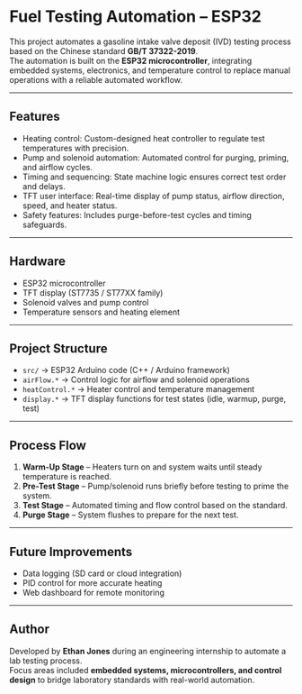 # Fuel Testing Automation – ESP32

This project automates a gasoline intake valve deposit (IVD) testing process based on the Chinese standard **GB/T 37322-2019**.  
The automation is built on the **ESP32 microcontroller**, integrating embedded systems, electronics, and temperature control to replace manual operations with a reliable automated workflow.  

---

## Features
- Heating control: Custom-designed heat controller to regulate test temperatures with precision.  
- Pump and solenoid automation: Automated control for purging, priming, and airflow cycles.  
- Timing and sequencing: State machine logic ensures correct test order and delays.  
- TFT user interface: Real-time display of pump status, airflow direction, speed, and heater status.  
- Safety features: Includes purge-before-test cycles and timing safeguards.  

---

## Hardware
- ESP32 microcontroller  
- TFT display (ST7735 / ST77XX family)  
- Solenoid valves and pump control  
- Temperature sensors and heating element  

---

## Project Structure
- `src/` → ESP32 Arduino code (C++ / Arduino framework)  
- `airFlow.*` → Control logic for airflow and solenoid operations  
- `heatControl.*` → Heater control and temperature management  
- `display.*` → TFT display functions for test states (idle, warmup, purge, test)  

---

## Process Flow
1. **Warm-Up Stage** – Heaters turn on and system waits until steady temperature is reached.  
2. **Pre-Test Stage** – Pump/solenoid runs briefly before testing to prime the system.  
3. **Test Stage** – Automated timing and flow control based on the standard.  
4. **Purge Stage** – System flushes to prepare for the next test.  

---

## Future Improvements
- Data logging (SD card or cloud integration)  
- PID control for more accurate heating  
- Web dashboard for remote monitoring  

---

## Author
Developed by **Ethan Jones** during an engineering internship to automate a lab testing process.  
Focus areas included **embedded systems, microcontrollers, and control design** to bridge laboratory standards with real-world automation.  
